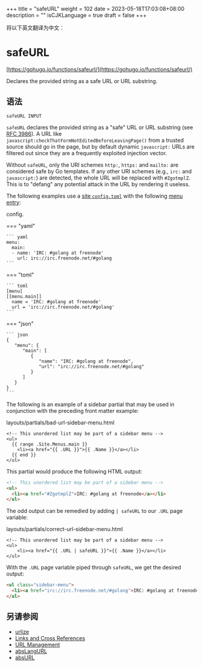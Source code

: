 +++
title = "safeURL"
weight = 102
date = 2023-05-18T17:03:08+08:00
description = ""
isCJKLanguage = true
draft = false
+++

将以下英文翻译为中文：
# safeURL

[https://gohugo.io/functions/safeurl/](https://gohugo.io/functions/safeurl/)

Declares the provided string as a safe URL or URL substring.

## 语法

```
safeURL INPUT
```

`safeURL` declares the provided string as a "safe" URL or URL substring (see [RFC 3986](https://tools.ietf.org/html/rfc3986)). A URL like `javascript:checkThatFormNotEditedBeforeLeavingPage()` from a trusted source should go in the page, but by default dynamic `javascript:` URLs are filtered out since they are a frequently exploited injection vector.

Without `safeURL`, only the URI schemes `http:`, `https:` and `mailto:` are considered safe by Go templates. If any other URI schemes (e.g., `irc:` and `javascript:`) are detected, the whole URL will be replaced with `#ZgotmplZ`. This is to "defang" any potential attack in the URL by rendering it useless.

The following examples use a [site `config.toml`](https://gohugo.io/getting-started/configuration/) with the following [menu entry](https://gohugo.io/content-management/menus/):

config.

=== "yaml"

    ``` yaml
    menu:
      main:
      - name: 'IRC: #golang at freenode'
        url: irc://irc.freenode.net/#golang
    ```

=== "toml"

    ``` toml
    [menu]
    [[menu.main]]
      name = 'IRC: #golang at freenode'
      url = 'irc://irc.freenode.net/#golang'
    ```

=== "json"

    ``` json
    {
       "menu": {
          "main": [
             {
                "name": "IRC: #golang at freenode",
                "url": "irc://irc.freenode.net/#golang"
             }
          ]
       }
    }
    ```

The following is an example of a sidebar partial that may be used in conjunction with the preceding front matter example:

layouts/partials/bad-url-sidebar-menu.html

```go-html-template
<!-- This unordered list may be part of a sidebar menu -->
<ul>
  {{ range .Site.Menus.main }}
    <li><a href="{{ .URL }}">{{ .Name }}</a></li>
  {{ end }}
</ul>
```

This partial would produce the following HTML output:

```html
<!-- This unordered list may be part of a sidebar menu -->
<ul>
  <li><a href="#ZgotmplZ">IRC: #golang at freenode</a></li>
</ul>
```

The odd output can be remedied by adding `| safeURL` to our `.URL` page variable:

layouts/partials/correct-url-sidebar-menu.html

```go-html-template
<!-- This unordered list may be part of a sidebar menu -->
<ul>
    <li><a href="{{ .URL | safeURL }}">{{ .Name }}</a></li>
</ul>
```

With the `.URL` page variable piped through `safeURL`, we get the desired output:

```html
<ul class="sidebar-menu">
  <li><a href="irc://irc.freenode.net/#golang">IRC: #golang at freenode</a></li>
</ul>
```

## 另请参阅

- [urlize](https://gohugo.io/functions/urlize/)
- [Links and Cross References](https://gohugo.io/content-management/cross-references/)
- [URL Management](https://gohugo.io/content-management/urls/)
- [absLangURL](https://gohugo.io/functions/abslangurl/)
- [absURL](https://gohugo.io/functions/absurl/)
